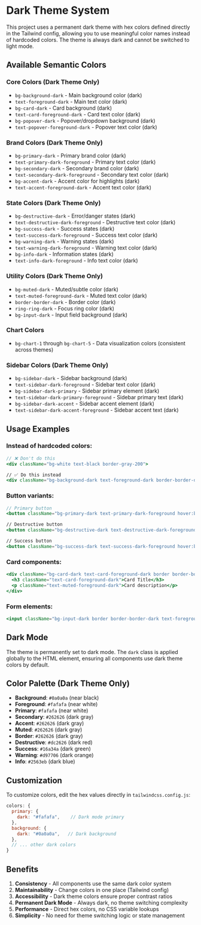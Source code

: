 # Dark Theme System

This project uses a permanent dark theme with hex colors defined directly in the Tailwind config, allowing you to use meaningful color names instead of hardcoded colors. The theme is always dark and cannot be switched to light mode.

## Available Semantic Colors

### Core Colors (Dark Theme Only)
- `bg-background-dark` - Main background color (dark)
- `text-foreground-dark` - Main text color (dark)
- `bg-card-dark` - Card background (dark)
- `text-card-foreground-dark` - Card text color (dark)
- `bg-popover-dark` - Popover/dropdown background (dark)
- `text-popover-foreground-dark` - Popover text color (dark)

### Brand Colors (Dark Theme Only)
- `bg-primary-dark` - Primary brand color (dark)
- `text-primary-dark-foreground` - Primary text color (dark)
- `bg-secondary-dark` - Secondary brand color (dark)
- `text-secondary-dark-foreground` - Secondary text color (dark)
- `bg-accent-dark` - Accent color for highlights (dark)
- `text-accent-foreground-dark` - Accent text color (dark)

### State Colors (Dark Theme Only)
- `bg-destructive-dark` - Error/danger states (dark)
- `text-destructive-dark-foreground` - Destructive text color (dark)
- `bg-success-dark` - Success states (dark)
- `text-success-dark-foreground` - Success text color (dark)
- `bg-warning-dark` - Warning states (dark)
- `text-warning-dark-foreground` - Warning text color (dark)
- `bg-info-dark` - Information states (dark)
- `text-info-dark-foreground` - Info text color (dark)

### Utility Colors (Dark Theme Only)
- `bg-muted-dark` - Muted/subtle color (dark)
- `text-muted-foreground-dark` - Muted text color (dark)
- `border-border-dark` - Border color (dark)
- `ring-ring-dark` - Focus ring color (dark)
- `bg-input-dark` - Input field background (dark)

### Chart Colors
- `bg-chart-1` through `bg-chart-5` - Data visualization colors (consistent across themes)

### Sidebar Colors (Dark Theme Only)
- `bg-sidebar-dark` - Sidebar background (dark)
- `text-sidebar-dark-foreground` - Sidebar text color (dark)
- `bg-sidebar-dark-primary` - Sidebar primary element (dark)
- `text-sidebar-dark-primary-foreground` - Sidebar primary text (dark)
- `bg-sidebar-dark-accent` - Sidebar accent element (dark)
- `text-sidebar-dark-accent-foreground` - Sidebar accent text (dark)

## Usage Examples

### Instead of hardcoded colors:
```jsx
// ❌ Don't do this
<div className="bg-white text-black border-gray-200">

// ✅ Do this instead
<div className="bg-background-dark text-foreground-dark border-border-dark">
```

### Button variants:
```jsx
// Primary button
<button className="bg-primary-dark text-primary-dark-foreground hover:bg-primary-dark/90">

// Destructive button
<button className="bg-destructive-dark text-destructive-dark-foreground hover:bg-destructive-dark/90">

// Success button
<button className="bg-success-dark text-success-dark-foreground hover:bg-success-dark/90">
```

### Card components:
```jsx
<div className="bg-card-dark text-card-foreground-dark border border-border-dark rounded-lg p-4">
  <h3 className="text-card-foreground-dark">Card Title</h3>
  <p className="text-muted-foreground-dark">Card description</p>
</div>
```

### Form elements:
```jsx
<input className="bg-input-dark border border-border-dark text-foreground-dark placeholder:text-muted-foreground-dark" />
```

## Dark Mode

The theme is permanently set to dark mode. The `dark` class is applied globally to the HTML element, ensuring all components use dark theme colors by default.

## Color Palette (Dark Theme Only)

- **Background**: `#0a0a0a` (near black)
- **Foreground**: `#fafafa` (near white)
- **Primary**: `#fafafa` (near white)
- **Secondary**: `#262626` (dark gray)
- **Accent**: `#262626` (dark gray)
- **Muted**: `#262626` (dark gray)
- **Border**: `#262626` (dark gray)
- **Destructive**: `#dc2626` (dark red)
- **Success**: `#16a34a` (dark green)
- **Warning**: `#d97706` (dark orange)
- **Info**: `#2563eb` (dark blue)

## Customization

To customize colors, edit the hex values directly in `tailwindcss.config.js`:

```js
colors: {
  primary: {
    dark: "#fafafa",    // Dark mode primary
  },
  background: {
    dark: "#0a0a0a",   // Dark background
  },
  // ... other dark colors
}
```

## Benefits

1. **Consistency** - All components use the same dark color system
2. **Maintainability** - Change colors in one place (Tailwind config)
3. **Accessibility** - Dark theme colors ensure proper contrast ratios
4. **Permanent Dark Mode** - Always dark, no theme switching complexity
5. **Performance** - Direct hex colors, no CSS variable lookups
6. **Simplicity** - No need for theme switching logic or state management
